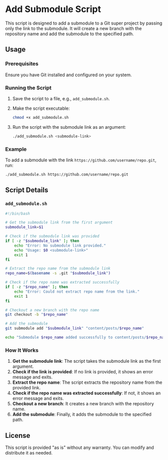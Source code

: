 
# Add Submodule Script

This script is designed to add a submodule to a Git super project by passing only the link to the submodule. It will create a new branch with the repository name and add the submodule to the specified path.

## Usage

### Prerequisites

Ensure you have Git installed and configured on your system.

### Running the Script

1. Save the script to a file, e.g., `add_submodule.sh`.

2. Make the script executable:
    ```bash
    chmod +x add_submodule.sh
    ```

3. Run the script with the submodule link as an argument:
    ```bash
    ./add_submodule.sh <submodule-link>
    ```

### Example

To add a submodule with the link `https://github.com/username/repo.git`, run:
```bash
./add_submodule.sh https://github.com/username/repo.git
```

## Script Details

### `add_submodule.sh`

```bash
#!/bin/bash

# Get the submodule link from the first argument
submodule_link=$1

# Check if the submodule link was provided
if [ -z "$submodule_link" ]; then
    echo "Error: No submodule link provided."
    echo "Usage: $0 <submodule-link>"
    exit 1
fi

# Extract the repo name from the submodule link
repo_name=$(basename -s .git "$submodule_link")

# Check if the repo name was extracted successfully
if [ -z "$repo_name" ]; then
    echo "Error: Could not extract repo name from the link."
    exit 1
fi

# Checkout a new branch with the repo name
git checkout -b "$repo_name"

# Add the submodule
git submodule add "$submodule_link" "content/posts/$repo_name"

echo "Submodule $repo_name added successfully to content/posts/$repo_name"
```

### How It Works

1. **Get the submodule link**: The script takes the submodule link as the first argument.
2. **Check if the link is provided**: If no link is provided, it shows an error message and exits.
3. **Extract the repo name**: The script extracts the repository name from the provided link.
4. **Check if the repo name was extracted successfully**: If not, it shows an error message and exits.
5. **Checkout a new branch**: It creates a new branch with the repository name.
6. **Add the submodule**: Finally, it adds the submodule to the specified path.

## License

This script is provided "as is" without any warranty. You can modify and distribute it as needed.
